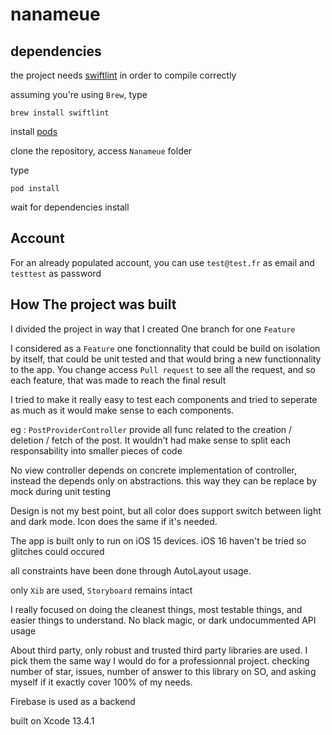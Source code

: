 # nanameue

## dependencies

the project needs [swiftlint](https://github.com/realm/SwiftLint) in order to compile correctly

assuming you're using `Brew`, type 

```shell
brew install swiftlint
```

install [pods](https://cocoapods.org/)

clone the repository, access `Nanameue` folder

type 

```shell
pod install
```

wait for dependencies install

## Account

For an already populated account, you can use `test@test.fr` as email and `testtest` as password


## How The project was built

I divided the project in way that I created One branch for one `Feature`

I considered as a `Feature` one fonctionnality that could be build on isolation by itself, that could be unit tested and that would bring a new functionnality to the app. You change access `Pull request` to see all the request, and so each feature, that was made to reach the final result

I tried to make it really easy to test each components and tried to seperate as much as it would make sense to each components.

eg : `PostProviderController` provide all func related to the creation / deletion / fetch of the post. It wouldn't had make sense to split each responsability into smaller pieces of code

No view controller depends on concrete implementation of controller, instead the depends only on abstractions. this way they can be replace by mock during unit testing

Design is not my best point, but all color does support switch between light and dark mode. Icon does the same if it's needed.

The app is built only to run on iOS 15 devices. iOS 16 haven't be tried so glitches could occured

all constraints have been done through AutoLayout usage.

only `Xib` are used, `Storyboard` remains intact

I really focused on doing the cleanest things, most testable things, and easier things to understand. No black magic, or dark undocummented API usage

About third party, only robust and trusted third party libraries are used. I pick them the same way I would do for a professionnal project. checking number of star, issues, number of answer to this library on SO, and asking myself if it exactly cover 100% of my needs.

Firebase is used as a backend

built on Xcode 13.4.1


